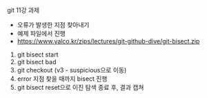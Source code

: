 git 11강 과제

- 오류가 발생한 지점 찾아내기
- 예제 파일에서 진행
- https://www.yalco.kr/zips/lectures/git-github-dive/git-bisect.zip

1. git bisect start
2. git bisect bad
3. git checkout (v3 - suspicious으로 이동)
4. error 지점 찾을 때까지 bisect 진행
5. git bisect reset으로 이진 탐색 종료 후, 결과 캡쳐
